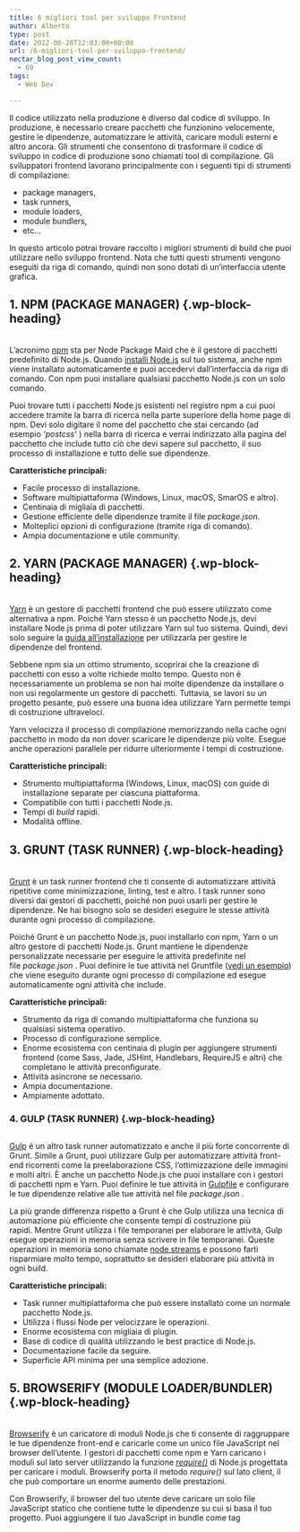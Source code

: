 ```yaml
---
title: 6 migliori tool per sviluppo Frontend
author: Alberto
type: post
date: 2022-06-28T12:03:00+00:00
url: /6-migliori-tool-per-sviluppo-frontend/
nectar_blog_post_view_count:
  - 69
tags:
  - Web Dev

---
```

Il codice utilizzato nella produzione è diverso dal codice di sviluppo. In produzione, è necessario creare pacchetti che funzionino velocemente, gestire le dipendenze, automatizzare le attività, caricare moduli esterni e altro ancora. Gli strumenti che consentono di trasformare il codice di sviluppo in codice di produzione sono chiamati tool di compilazione. Gli sviluppatori frontend lavorano principalmente con i seguenti tipi di strumenti di compilazione:

  * package managers,
  * task runners,
  * module loaders,
  * module bundlers,
  * etc&#8230;

In questo articolo potrai trovare raccolto i migliori strumenti di build che puoi utilizzare nello sviluppo frontend. Nota che tutti questi strumenti vengono eseguiti da riga di comando, quindi non sono dotati di un&#8217;interfaccia utente grafica.

## 1. NPM (PACKAGE MANAGER) {.wp-block-heading}<figure class="wp-block-image size-full">

<img decoding="async" src="https://albertoreineri.it/wp-content/uploads/2022/06/npm.jpeg" alt="" class="wp-image-516" /> </figure>

L&#8217;acronimo [npm][1] sta per Node Package Maid che è il gestore di pacchetti predefinito di Node.js. Quando [installi Node.js][2] sul tuo sistema, anche npm viene installato automaticamente e puoi accedervi dall&#8217;interfaccia da riga di comando. Con npm puoi installare qualsiasi pacchetto Node.js con un solo comando.

Puoi trovare tutti i pacchetti Node.js esistenti nel registro npm a cui puoi accedere tramite la barra di ricerca nella parte superiore della home page di npm.&nbsp;Devi solo digitare il nome del pacchetto che stai cercando (ad esempio&nbsp;_&#8216;postcss&#8217;_&nbsp;) nella barra di ricerca e verrai indirizzato alla pagina del pacchetto che include tutto ciò che devi sapere sul pacchetto, il suo processo di installazione e tutto delle sue dipendenze.

**Caratteristiche principali:**

  * Facile processo di installazione.
  * Software multipiattaforma (Windows, Linux, macOS, SmarOS e altro).
  * Centinaia di migliaia di pacchetti.
  * Gestione efficiente delle dipendenze tramite il file _package.json_.
  * Molteplici opzioni di configurazione (tramite riga di comando).
  * Ampia documentazione e utile community.

## 2. YARN (PACKAGE MANAGER) {.wp-block-heading}<figure class="wp-block-image size-full">

<img decoding="async" src="https://albertoreineri.it/wp-content/uploads/2022/06/yarn.jpeg" alt="" class="wp-image-517" /> </figure>

[Yarn][3]&nbsp;è un gestore di pacchetti frontend che può essere utilizzato come alternativa a npm.&nbsp;Poiché Yarn stesso è un pacchetto Node.js, devi installare Node.js prima di poter utilizzare Yarn sul tuo sistema.&nbsp;Quindi, devi solo seguire la&nbsp;[guida all&#8217;installazione][4]&nbsp;per utilizzarla per gestire le dipendenze del frontend.

Sebbene npm sia un ottimo strumento, scoprirai che la creazione di pacchetti con esso a volte richiede molto tempo. Questo non è necessariamente un problema se non hai molte dipendenze da installare o non usi regolarmente un gestore di pacchetti. Tuttavia, se lavori su un progetto pesante, può essere una buona idea utilizzare Yarn permette tempi di costruzione ultraveloci.

Yarn velocizza il processo di compilazione memorizzando nella cache ogni pacchetto in modo da non dover scaricare le dipendenze più volte.&nbsp;Esegue anche operazioni parallele per ridurre ulteriormente i tempi di costruzione.

**Caratteristiche principali:**

  * Strumento multipiattaforma (Windows, Linux, macOS) con guide di installazione separate per ciascuna piattaforma.
  * Compatibile con tutti i pacchetti Node.js.
  * Tempi di _build_ rapidi.
  * Modalità offline.

## 3. GRUNT (TASK RUNNER) {.wp-block-heading}<figure class="wp-block-image size-full">

<img decoding="async" src="https://albertoreineri.it/wp-content/uploads/2022/06/grunt.jpeg" alt="" class="wp-image-518" /> </figure>

[Grunt][5]&nbsp;è un task runner frontend che ti consente di automatizzare attività ripetitive come minimizzazione, linting, test e altro.&nbsp;I task runner sono diversi dai gestori di pacchetti, poiché non puoi usarli per gestire le dipendenze.&nbsp;Ne hai bisogno solo se desideri eseguire le stesse attività durante ogni processo di compilazione.

Poiché Grunt è un pacchetto Node.js, puoi installarlo con npm, Yarn o un altro gestore di pacchetti Node.js. Grunt mantiene le dipendenze personalizzate necessarie per eseguire le attività predefinite nel file _package.json_ . Puoi definire le tue attività nel Gruntfile ([vedi un esempio][6]) che viene eseguito durante ogni processo di compilazione ed esegue automaticamente ogni attività che include.

**Caratteristiche principali:**

  * Strumento da riga di comando multipiattaforma che funziona su qualsiasi sistema operativo.
  * Processo di configurazione semplice.
  * Enorme ecosistema con centinaia di plugin per aggiungere strumenti frontend (come Sass, Jade, JSHint, Handlebars, RequireJS e altri) che completano le attività preconfigurate.
  * Attività asincrone se necessario.
  * Ampia documentazione.
  * Ampiamente adottato.

### 4. GULP (TASK RUNNER) {.wp-block-heading}<figure class="wp-block-image size-full">

<img decoding="async" src="https://albertoreineri.it/wp-content/uploads/2022/06/gulp.jpeg" alt="" class="wp-image-519" /> </figure>

[Gulp][7] è un altro task runner automatizzato e anche il più forte concorrente di Grunt. Simile a Grunt, puoi utilizzare Gulp per automatizzare attività front-end ricorrenti come la preelaborazione CSS, l&#8217;ottimizzazione delle immagini e molti altri. È anche un pacchetto Node.js che puoi installare con i gestori di pacchetti npm e Yarn. Puoi definire le tue attività in [Gulpfile][8] e configurare le tue dipendenze relative alle tue attività nel file _package.json_ .

La più grande differenza rispetto a Grunt è che Gulp utilizza una tecnica di automazione più efficiente che consente tempi di costruzione più rapidi. Mentre Grunt utilizza i file temporanei per elaborare le attività, Gulp esegue operazioni in memoria senza scrivere in file temporanei. Queste operazioni in memoria sono chiamate [node streams][9] e possono farti risparmiare molto tempo, soprattutto se desideri elaborare più attività in ogni build.

**Caratteristiche principali:**

  * Task runner multipiattaforma che può essere installato come un normale pacchetto Node.js.
  * Utilizza i flussi Node per velocizzare le operazioni.
  * Enorme ecosistema con migliaia di plugin.
  * Base di codice di qualità utilizzando le best practice di Node.js.
  * Documentazione facile da seguire.
  * Superficie API minima per una semplice adozione.

## 5. BROWSERIFY (MODULE LOADER/BUNDLER) {.wp-block-heading}<figure class="wp-block-image size-full">

<img decoding="async" src="https://albertoreineri.it/wp-content/uploads/2022/06/browserify.jpeg" alt="" class="wp-image-520" /> </figure>

[Browserify][10]&nbsp;è un caricatore di moduli Node.js che ti consente di raggruppare le tue dipendenze front-end e caricarle come un unico file JavaScript nel browser dell&#8217;utente.&nbsp;I gestori di pacchetti come npm e Yarn caricano i moduli sul lato server utilizzando la funzione&nbsp;_[require()][11]_&nbsp;di Node.js progettata per caricare i moduli.&nbsp;Browserify porta il metodo&nbsp;_require()_&nbsp;sul lato client, il che può comportare un enorme aumento delle prestazioni.

Con Browserify, il browser del tuo utente deve caricare un solo file JavaScript statico che contiene tutte le dipendenze su cui si basa il tuo progetto.&nbsp;Puoi aggiungere il tuo JavaScript in bundle come tag&nbsp;_<script>_&nbsp;alla tua pagina e sei a posto.&nbsp;Tuttavia, tieni presente che poiché Browserify è un modulo Node.js e un&#8217;implementazione dell&#8217;API CommonJS (simile a npm), puoi utilizzarlo solo per caricare moduli Node.js ma non altri tipi di file JavaScript (o altri).

**Caratteristiche principali:**

  * Raggruppa tutte le dipendenze di Node.js in un unico file.
  * Velocizza le applicazioni modulari che si basano su più moduli Node.js.
  * Consente requisiti esterni (è possibile richiedere moduli da altri tag _<script>_ ).
  * Consente di dividere i pacchetti, se necessario.
  * Esclude, ignora e trasforma le funzionalità.
  * Documentazione dettagliata e utile [manuale di Browserify][12] .

## 6. WEBPACK (MODULE LOADER/BUNDLER) {.wp-block-heading}<figure class="wp-block-image size-full">

<img decoding="async" src="https://albertoreineri.it/wp-content/uploads/2022/06/webpack.jpeg" alt="" class="wp-image-521" /> </figure>

[Webpack][13]&nbsp;è un bundler di moduli avanzato che ti consente di raggruppare tutte le tue dipendenze e caricarle come risorse statiche nel browser dell&#8217;utente.&nbsp;Mentre Browserify raggruppa solo i moduli Node.js, Webpack può gestire qualsiasi tipo di file front-end come file&nbsp;_.html_&nbsp;,&nbsp;_.css, .js, .scss_&nbsp;, immagini e altre risorse.

Oltre ai moduli CommonJS utilizzati nell&#8217;ecosistema Node.js, Webpack può anche raggruppare moduli&nbsp;[ECMAScript][14]&nbsp;e&nbsp;[AMD][15]&nbsp;nativi (altre specifiche del modulo JavaScript).&nbsp;Webpack analizza il tuo progetto e crea un grafico delle dipendenze.&nbsp;Quindi, in base al grafico delle dipendenze, raggruppa i tuoi file e moduli in uno o più file statici che puoi aggiungere alla tua pagina HTML.

Poiché Webpack stesso è anche un modulo Node.js, puoi installarlo con npm o con il gestore di pacchetti Yarn.

Per impostazione predefinita, la configurazione dei progetti Webpack richiede molto tempo a causa delle molteplici opzioni che consentono di perfezionare il progetto.&nbsp;Tuttavia, dal Webpack 4, include un&#8217;opzione di configurazione zero che automatizza il processo di compilazione e richiede solo la definizione del file di immissione.

**Caratteristiche principali:**

  * Molteplici opzioni di configurazione.
  * Codice suddiviso in blocchi più piccoli che possono essere caricati in modo asincrono.
  * Supporto per mappe di origine.
  * Opzione di configurazione zero (dal Webpack 4).
  * Enorme ecosistema con una ricca interfaccia di plugin.

## CONCLUSIONE {.wp-block-heading}

Gli strumenti di compilazione frontend ti aiutano a trasformare il codice di sviluppo in codice pronto per la produzione che può essere eseguito su qualsiasi dispositivo o piattaforma senza problemi. In questa raccolta, abbiamo esaminato gli strumenti di compilazione più adottati che puoi utilizzare nel tuo progetto Web, inclusi gestori di pacchetti, task runner e caricatori/bundler di moduli.

Oltre alle soluzioni ampiamente adottate, ci sono anche (relativamente) nuovi strumenti sul mercato che stanno guadagnando costantemente terreno, come il gestore di pacchetti&nbsp;[pnpm][16]&nbsp;(un&#8217;alternativa a npm e Yarn), il bundle di moduli&nbsp;[Parcel][17]&nbsp;(un&#8217;alternativa a Webpack) e il bundler di moduli&nbsp;[Rollup][18]&nbsp;ES (simile a Browserify ma raggruppa i moduli ECMAScript invece di quelli CommonJS).&nbsp;Se sei alla ricerca di nuove soluzioni, vale la pena dare un&#8217;occhiata anche a questi nuovi strumenti.

L&#8217;aggiunta di nuovi strumenti al tuo flusso di lavoro può portare il tuo processo di sviluppo a un livello superiore. 

Come sempre, _Buon Codice!_

 [1]: https://github.com/npm/cli
 [2]: https://nodejs.org/en/download/
 [3]: https://yarnpkg.com/lang/en/
 [4]: https://yarnpkg.com/en/docs/install
 [5]: https://gruntjs.com/
 [6]: https://gruntjs.com/sample-gruntfile
 [7]: https://gulpjs.com/
 [8]: https://gulpjs.com/docs/en/getting-started/javascript-and-gulpfiles
 [9]: https://nodejs.org/api/stream.html#stream_stream
 [10]: http://browserify.org/
 [11]: https://nodejs.org/api/modules.html#modules_require_id
 [12]: https://github.com/browserify/browserify-handbook
 [13]: https://webpack.js.org/
 [14]: https://www.ecma-international.org/publications/standards/Ecma-262.htm
 [15]: https://github.com/amdjs/amdjs-api/wiki/AMD
 [16]: https://pnpm.js.org/
 [17]: https://parceljs.org/
 [18]: https://rollupjs.org/guide/en/